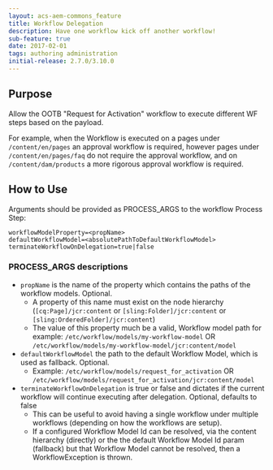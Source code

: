 ```yaml
---
layout: acs-aem-commons_feature
title: Workflow Delegation
description: Have one workflow kick off another workflow!
sub-feature: true
date: 2017-02-01
tags: authoring administration
initial-release: 2.7.0/3.10.0
---
```


## Purpose

Allow the OOTB "Request for Activation" workflow to execute different WF steps based on the payload.

For example, when the Workflow is executed on a pages under `/content/en/pages` an approval workflow is required, however pages under `/content/en/pages/faq` do not require the approval workflow, and on `/content/dam/products` a more rigorous approval workflow is required.

## How to Use

Arguments should be provided as PROCESS_ARGS to the workflow Process Step:

    workflowModelProperty=<propName>    
    defaultWorkflowModel=<absolutePathToDefaultWorkflowModel>
    terminateWorkflowOnDelegation=true|false
    
### PROCESS_ARGS descriptions
* `propName` is the name of the property which contains the paths of the workflow models. Optional.
    * A property of this name must exist on the node hierarchy (`[cq:Page]/jcr:content` or `[sling:Folder]/jcr:content` or `[sling:OrderedFolder]/jcr:content`)
    * The value of this property much be a valid, Workflow model path for example: `/etc/workflow/models/my-workflow-model` OR  `/etc/workflow/models/my-workflow-model/jcr:content/model`
* `defaultWorkflowModel` the path to the default Workflow Model, which is used as fallback. Optional.
    * Example: `/etc/workflow/models/request_for_activation` OR  `/etc/workflow/models/request_for_activation/jcr:content/model`
* `terminateWorkflowOnDelegation` is true or false and dictates if the current workflow will continue executing after delegation. Optional, defaults to false
    *  This can be useful to avoid having a single workflow under multiple workflows (depending on how the workflows are setup).
    *  If a configured Workflow Model Id can be resolved, via the content hierarchy (directly) or the the default Workflow Model Id param (fallback) but that Workflow Model cannot be resolved, then a WorkflowException is thrown.